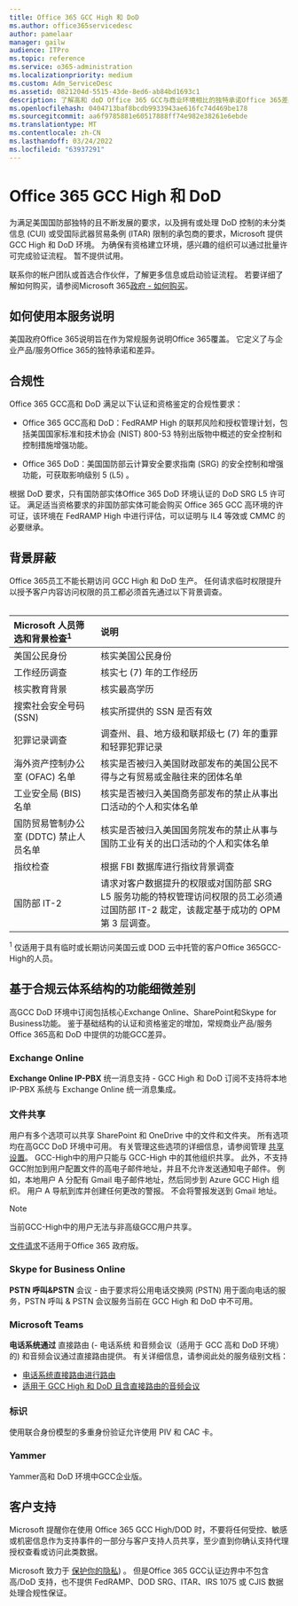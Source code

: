 ```yaml
---
title: Office 365 GCC High 和 DoD
ms.author: office365servicedesc
author: pamelaar
manager: gailw
audience: ITPro
ms.topic: reference
ms.service: o365-administration
ms.localizationpriority: medium
ms.custom: Adm_ServiceDesc
ms.assetid: 0821204d-5515-43de-8ed6-ab84bd1693c1
description: 了解高和 doD Office 365 GCC与商业环境相比的独特承诺Office 365差异。
ms.openlocfilehash: 0404713baf8bcdb9933943ae616fc74d469be178
ms.sourcegitcommit: aa6f9785881e60517888ff74e982e38261e6ebde
ms.translationtype: MT
ms.contentlocale: zh-CN
ms.lasthandoff: 03/24/2022
ms.locfileid: "63937291"
---
```

# <a name="office-365-gcc-high-and-dod"></a>Office 365 GCC High 和 DoD

为满足美国国防部独特的且不断发展的要求，以及拥有或处理 DoD 控制的未分类信息 (CUI) 或受国际武器贸易条例 (ITAR) 限制的承包商的要求，Microsoft 提供 GCC High 和 DoD 环境。 为确保有资格建立环境，感兴趣的组织可以通过批量许可完成验证流程。 暂不提供试用。 
  
联系你的帐户团队或首选合作伙伴，了解更多信息或启动验证流程。 若要详细了解如何购买，请参阅Microsoft 365[政府 - 如何购买](./microsoft-365-government-how-to-buy.md)。
  
## <a name="how-to-use-this-service-description"></a>如何使用本服务说明

美国政府Office 365说明旨在作为常规服务说明Office 365覆盖。 它定义了与企业产品/服务Office 365的独特承诺和差异。
  
## <a name="compliance"></a>合规性

Office 365 GCC高和 DoD 满足以下认证和资格鉴定的合规性要求：
  
- Office 365 GCC高和 DoD：FedRAMP High 的联邦风险和授权管理计划，包括美国国家标准和技术协会 (NIST) 800-53 特别出版物中概述的安全控制和控制措施增强功能。
    
- Office 365 DoD：美国国防部云计算安全要求指南 (SRG) 的安全控制和增强功能，可获取影响级别 5 (L5) 。
    
根据 DoD 要求，只有国防部实体Office 365 DoD 环境认证的 DoD SRG L5 许可证。 满足适当资格要求的非国防部实体可能会购买 Office 365 GCC 高[](/office365/servicedescriptions/office-365-platform-service-description/office-365-us-government/microsoft-365-government-how-to-buy#microsoft-365-government-eligibility-and-validation)环境的许可证，该环境在 FedRAMP High 中进行评估，可以证明与 IL4 等效或 CMMC 的必要继承。
  
## <a name="background-screening"></a>背景屏蔽

Office 365员工不能长期访问 GCC High 和 DoD 生产。 任何请求临时权限提升以授予客户内容访问权限的员工都必须首先通过以下背景调查。<br><br>
  
| Microsoft 人员筛选和背景检查<sup>1</sup> | 说明 |
|:-----|:-----|
|美国公民身份  <br/> |核实美国公民身份  <br/> |
|工作经历调查  <br/> |核实七 (7) 年的工作经历  <br/> |
|核实教育背景  <br/> |核实最高学历  <br/> |
|搜索社会安全号码 (SSN)  <br/> |核实所提供的 SSN 是否有效  <br/> |
|犯罪记录调查  <br/> |调查州、县、地方级和联邦级七 (7) 年的重罪和轻罪犯罪记录  <br/> |
|海外资产控制办公室 (OFAC) 名单  <br/> |核实是否被归入美国财政部发布的美国公民不得与之有贸易或金融往来的团体名单  <br/> |
|工业安全局 (BIS) 名单  <br/> |核实是否被归入美国商务部发布的禁止从事出口活动的个人和实体名单  <br/> |
|国防贸易管制办公室 (DDTC) 禁止人员名单  <br/> |核实是否被归入美国国务院发布的禁止从事与国防工业有关的出口活动的个人和实体名单  <br/> |
|指纹检查  <br/> |根据 FBI 数据库进行指纹背景调查  <br/> |
|国防部 IT-2  <br/> |请求对客户数据提升的权限或对国防部 SRG L5 服务功能的特权管理访问权限的员工必须通过国防部 IT-2 裁定，该裁定基于成功的 OPM 第 3 层调查。  <br/> |

<sup>1</sup> 仅适用于具有临时或长期访问美国云或 DOD 云中托管的客户Office 365GCC-High的人员。
## <a name="feature-nuances-based-on-compliant-cloud-architecture"></a>基于合规云体系结构的功能细微差别

高GCC DoD 环境中订阅包括核心Exchange Online、SharePoint和Skype for Business功能。 鉴于基础结构的认证和资格鉴定的增加，常规商业产品/服务Office 365高和 DoD 中提供的功能GCC差异。
  
### <a name="exchange-online"></a>Exchange Online

 **Exchange Online IP-PBX** 统一消息支持 - GCC High 和 DoD 订阅不支持将本地 IP-PBX 系统与 Exchange Online 统一消息集成。 
  
### <a name="file-sharing"></a>文件共享

用户有多个选项可以共享 SharePoint 和 OneDrive 中的文件和文件夹。 所有选项均在高GCC DoD 环境中可用。 有关管理这些选项的详细信息，请参阅管理 [共享设置](/sharepoint/turn-external-sharing-on-or-off)。 GCC-High中的用户只能与 GCC-High 中的其他组织共享。 此外，不支持GCC附加到用户配置文件的高电子邮件地址，并且不允许发送通知电子邮件。 例如，本地用户 A 分配有 Gmail 电子邮件地址，然后同步到 Azure GCC High 组织。 用户 A 导航到库并创建任何更改的警报。 不会将警报发送到 Gmail 地址。

> [!NOTE]
> 当前GCC-High中的用户无法与非高级GCC用户共享。

[文件请求](https://support.office.com/article/f54aa7f8-2589-4421-b351-d415fc3b83af)不适用于Office 365 政府版。

### <a name="skype-for-business-online"></a>Skype for Business Online

 **PSTN 呼叫&amp;PSTN** 会议 - 由于要求将公用电话交换网 (PSTN) 用于面向电话的服务，PSTN 呼叫 &amp; PSTN 会议服务当前在 GCC High 和 DoD 中不可用。

### <a name="microsoft-teams"></a>Microsoft Teams

**电话系统通过** 直接路由 (- 电话系统 和音频会议（适用于 GCC 高和 DoD 环境）的) 和音频会议通过直接路由提供。 有关详细信息，请参阅此处的服务级别文档：

- [电话系统直接路由进行路由](/microsoftteams/here-s-what-you-get-with-phone-system)
- [适用于 GCC High 和 DoD 且含直接路由的音频会议](/microsoftteams/audio-conferencing-with-direct-routing-for-gcch-and-dod)

### <a name="identity"></a>标识

使用联合身份模型的多重身份验证允许使用 PIV 和 CAC 卡。
  
### <a name="yammer"></a>Yammer

Yammer高和 DoD 环境中GCC企业版。
  
## <a name="customer-support"></a>客户支持

Microsoft 提醒你在使用 Office 365 GCC High/DOD 时，不要将任何受控、敏感或机密信息作为支持事件的一部分与客户支持人员共享，至少直到你确认支持代理授权查看或访问此类数据。

Microsoft 致力于 [保护你的隐私](https://privacy.microsoft.com/privacystatement)) 。 但是Office 365 GCC认证边界中不包含高/DoD 支持，也不提供 FedRAMP、DOD SRG、ITAR、IRS 1075 或 CJIS 数据处理合规性保证。
